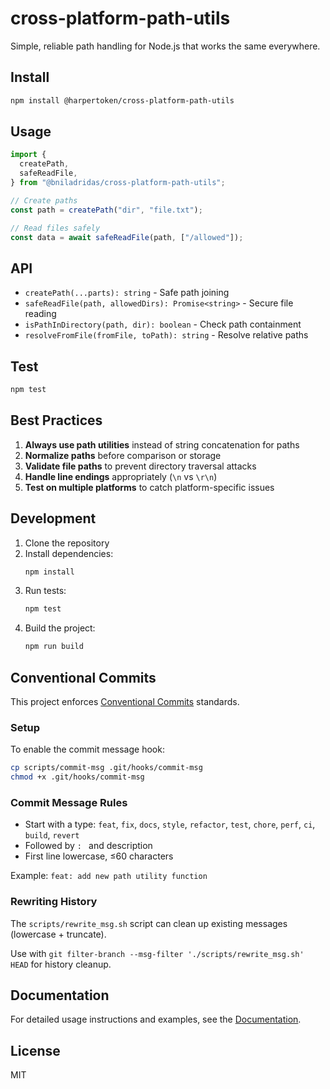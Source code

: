 # cross-platform-path-utils

Simple, reliable path handling for Node.js that works the same everywhere.

## Install

```bash
npm install @harpertoken/cross-platform-path-utils
```

## Usage

```typescript
import {
  createPath,
  safeReadFile,
} from "@bniladridas/cross-platform-path-utils";

// Create paths
const path = createPath("dir", "file.txt");

// Read files safely
const data = await safeReadFile(path, ["/allowed"]);
```

## API

- `createPath(...parts): string` - Safe path joining
- `safeReadFile(path, allowedDirs): Promise<string>` - Secure file reading
- `isPathInDirectory(path, dir): boolean` - Check path containment
- `resolveFromFile(fromFile, toPath): string` - Resolve relative paths

## Test

```bash
npm test
```

## Best Practices

1. **Always use path utilities** instead of string concatenation for paths
2. **Normalize paths** before comparison or storage
3. **Validate file paths** to prevent directory traversal attacks
4. **Handle line endings** appropriately (`\n` vs `\r\n`)
5. **Test on multiple platforms** to catch platform-specific issues

## Development

1. Clone the repository
2. Install dependencies:
   ```bash
   npm install
   ```
3. Run tests:
   ```bash
   npm test
   ```
4. Build the project:
   ```bash
   npm run build
   ```

## Conventional Commits

This project enforces [Conventional Commits](https://conventionalcommits.org/) standards.

### Setup

To enable the commit message hook:

```bash
cp scripts/commit-msg .git/hooks/commit-msg
chmod +x .git/hooks/commit-msg
```

### Commit Message Rules

- Start with a type: `feat`, `fix`, `docs`, `style`, `refactor`, `test`, `chore`, `perf`, `ci`, `build`, `revert`
- Followed by `: ` and description
- First line lowercase, ≤60 characters

Example: `feat: add new path utility function`

### Rewriting History

The `scripts/rewrite_msg.sh` script can clean up existing messages (lowercase + truncate).

Use with `git filter-branch --msg-filter './scripts/rewrite_msg.sh' HEAD` for history cleanup.

## Documentation

For detailed usage instructions and examples, see the [Documentation](./docs/usage.md).

## License

MIT
